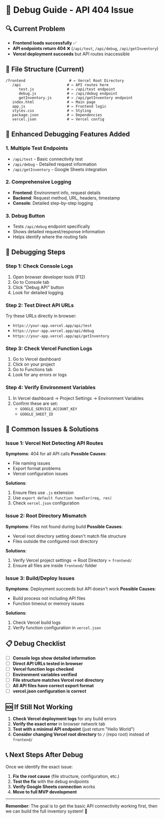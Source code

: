 # 🐛 Debug Guide - API 404 Issue

## 🔍 **Current Problem**

- **Frontend loads successfully** ✅
- **API endpoints return 404** ❌ (`/api/test`, `/api/debug`, `/api/getInventory`)
- **Vercel deployment succeeds** but API routes inaccessible

## 📁 **File Structure (Current)**

```
/frontend                    # ← Vercel Root Directory
   /api                     # ← API routes here
      test.js               # ← /api/test endpoint
      debug.js              # ← /api/debug endpoint  
      getInventory.js       # ← /api/getInventory endpoint
   index.html               # ← Main page
   app.js                   # ← Frontend logic
   styles.css               # ← Styling
   package.json             # ← Dependencies
   vercel.json              # ← Vercel config
```

## 🧪 **Enhanced Debugging Features Added**

### **1. Multiple Test Endpoints**
- `/api/test` - Basic connectivity test
- `/api/debug` - Detailed request information
- `/api/getInventory` - Google Sheets integration

### **2. Comprehensive Logging**
- **Frontend**: Environment info, request details
- **Backend**: Request method, URL, headers, timestamp
- **Console**: Detailed step-by-step logging

### **3. Debug Button**
- Tests `/api/debug` endpoint specifically
- Shows detailed request/response information
- Helps identify where the routing fails

## 🔧 **Debugging Steps**

### **Step 1: Check Console Logs**
1. Open browser developer tools (F12)
2. Go to Console tab
3. Click "Debug API" button
4. Look for detailed logging

### **Step 2: Test Direct API URLs**
Try these URLs directly in browser:
- `https://your-app.vercel.app/api/test`
- `https://your-app.vercel.app/api/debug`
- `https://your-app.vercel.app/api/getInventory`

### **Step 3: Check Vercel Function Logs**
1. Go to Vercel dashboard
2. Click on your project
3. Go to Functions tab
4. Look for any errors or logs

### **Step 4: Verify Environment Variables**
1. In Vercel dashboard → Project Settings → Environment Variables
2. Confirm these are set:
   - `GOOGLE_SERVICE_ACCOUNT_KEY`
   - `GOOGLE_SHEET_ID`

## 🚨 **Common Issues & Solutions**

### **Issue 1: Vercel Not Detecting API Routes**
**Symptoms**: 404 for all API calls
**Possible Causes**:
- File naming issues
- Export format problems
- Vercel configuration issues

**Solutions**:
1. Ensure files use `.js` extension
2. Use `export default function handler(req, res)`
3. Check `vercel.json` configuration

### **Issue 2: Root Directory Mismatch**
**Symptoms**: Files not found during build
**Possible Causes**:
- Vercel root directory setting doesn't match file structure
- Files outside the configured root directory

**Solutions**:
1. Verify Vercel project settings → Root Directory = `frontend/`
2. Ensure all files are inside `frontend/` folder

### **Issue 3: Build/Deploy Issues**
**Symptoms**: Deployment succeeds but API doesn't work
**Possible Causes**:
- Build process not including API files
- Function timeout or memory issues

**Solutions**:
1. Check Vercel build logs
2. Verify function configuration in `vercel.json`

## 📋 **Debug Checklist**

- [ ] **Console logs show detailed information**
- [ ] **Direct API URLs tested in browser**
- [ ] **Vercel function logs checked**
- [ ] **Environment variables verified**
- [ ] **File structure matches Vercel root directory**
- [ ] **All API files have correct export format**
- [ ] **vercel.json configuration is correct**

## 🆘 **If Still Not Working**

1. **Check Vercel deployment logs** for any build errors
2. **Verify the exact error** in browser network tab
3. **Test with a minimal API endpoint** (just return "Hello World")
4. **Consider changing Vercel root directory** to `/` (repo root) instead of `frontend/`

## 📞 **Next Steps After Debug**

Once we identify the exact issue:
1. **Fix the root cause** (file structure, configuration, etc.)
2. **Test the fix** with the debug endpoints
3. **Verify Google Sheets connection** works
4. **Move to full MVP development**

---

**Remember**: The goal is to get the basic API connectivity working first, then we can build the full inventory system! 🎯
